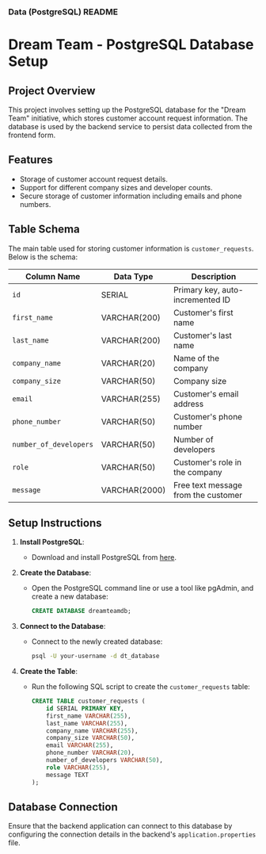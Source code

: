### **Data (PostgreSQL) README**

# Dream Team - PostgreSQL Database Setup

## Project Overview
This project involves setting up the PostgreSQL database for the "Dream Team" initiative, which stores customer account request information. The database is used by the backend service to persist data collected from the frontend form.

## Features
- Storage of customer account request details.
- Support for different company sizes and developer counts.
- Secure storage of customer information including emails and phone numbers.

## Table Schema
The main table used for storing customer information is `customer_requests`. Below is the schema:

| Column Name          | Data Type     | Description                              |
|----------------------|---------------|------------------------------------------|
| `id`                 | SERIAL        | Primary key, auto-incremented ID         |
| `first_name`         | VARCHAR(200)  | Customer's first name                    |
| `last_name`          | VARCHAR(200)  | Customer's last name                     |
| `company_name`       | VARCHAR(20)  | Name of the company                      |
| `company_size`       | VARCHAR(50)   | Company size  |
| `email`              | VARCHAR(255)  | Customer's email address                 |
| `phone_number`       | VARCHAR(50)   | Customer's phone number                  |
| `number_of_developers` | VARCHAR(50) | Number of developers  |
| `role`               | VARCHAR(50)  | Customer's role in the company           |
| `message`            | VARCHAR(2000)          | Free text message from the customer      |

## Setup Instructions

1. **Install PostgreSQL**:
   - Download and install PostgreSQL from [here](https://www.postgresql.org/download/).

2. **Create the Database**:
   - Open the PostgreSQL command line or use a tool like pgAdmin, and create a new database:
     ```sql
     CREATE DATABASE dreamteamdb;
     ```

3. **Connect to the Database**:
   - Connect to the newly created database:
     ```bash
     psql -U your-username -d dt_database
     ```

4. **Create the Table**:
   - Run the following SQL script to create the `customer_requests` table:
     ```sql
     CREATE TABLE customer_requests (
         id SERIAL PRIMARY KEY,
         first_name VARCHAR(255),
         last_name VARCHAR(255),
         company_name VARCHAR(255),
         company_size VARCHAR(50),
         email VARCHAR(255),
         phone_number VARCHAR(20),
         number_of_developers VARCHAR(50),
         role VARCHAR(255),
         message TEXT
     );

## Database Connection
Ensure that the backend application can connect to this database by configuring the connection details in the backend's `application.properties` file.
